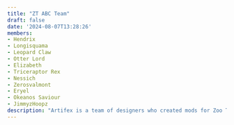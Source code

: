 ```yaml
---
title: "ZT ABC Team"
draft: false
date: '2024-08-07T13:28:26'
members:
- Hendrix
- Longisquama
- Leopard Claw
- Otter Lord
- Elizabeth
- Triceraptor Rex
- Nessich
- Zerosvalmont
- Eryel
- Okeanos Saviour
- JimmyzHoopz
description: "Artifex is a team of designers who created mods for Zoo Tycoon 2; notably they were the first to create expansive mods for the game. The team has origins in the Zoo Admin Design Team but became its own thing when ZA had its initial trouble with server issues."
---
```


